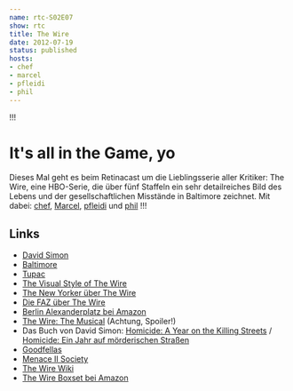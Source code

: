 ```yaml
---
name: rtc-S02E07
show: rtc
title: The Wire
date: 2012-07-19
status: published
hosts:
- chef
- marcel
- pfleidi
- phil
---
```

!!!

# It's all in the Game, yo
Dieses Mal geht es beim Retinacast um die Lieblingsserie aller Kritiker: The Wire, eine HBO-Serie, die über fünf Staffeln ein sehr detailreiches Bild des Lebens und der gesellschaftlichen Misstände in Baltimore zeichnet. Mit dabei: [chef](https://twitter.com/grischder), [Marcel](https://twitter.com/xartas), [pfleidi](https://twitter.com/pfleidi) und [phil](https://twitter.com/philgrooves)
!!!

## Links

- [David Simon](http://en.wikipedia.org/wiki/David_Simon)
- [Baltimore](http://en.wikipedia.org/wiki/Baltimore)
- [Tupac](http://en.wikipedia.org/wiki/Tupac_Shakur)
- [The Visual Style of The Wire](http://vimeo.com/39768998)
- [The New Yorker über The Wire](http://www.newyorker.com/reporting/2007/10/22/071022fa_fact_talbot?printable=true)
- [Die FAZ über The Wire](http://www.faz.net/aktuell/feuilleton/buecher/the-wire-ein-balzac-fuer-unsere-zeit-1581949.html)
- [Berlin Alexanderplatz bei Amazon](http://www.amazon.de/Berlin-Alexanderplatz-Geschichte-Franz-Biberkopf/dp/3423002956?tag=retinacast04-21)
- [The Wire: The Musical](http://www.funnyordie.com/videos/414fa4b226/the-wire-the-musical-with-michael-kenneth-williams) (Achtung, Spoiler!)
- Das Buch von David Simon: [Homicide: A Year on the Killing Streets](http://www.amazon.de/Homicide-A-Year-Killing-Streets/dp/1847673120?tag=retinacast04-21) / [Homicide: Ein Jahr auf mörderischen Straßen](http://www.amazon.de/Homicide-Ein-Jahr-mörderischen-Strassen/dp/3888977231?tag=retinacast04-21)
- [Goodfellas](http://www.amazon.de/GoodFellas-Robert-Niro/dp/B00004RYJA?tag=retinacast04-21)
- [Menace II Society](http://www.amazon.de/Menace-II-Society-Tyrin-Turner/dp/B00005LJBR?tag=retinacast04-21)
- [The Wire Wiki](http://thewire.wikia.com/wiki/The_Wire_on_HBO)
- [The Wire Boxset bei Amazon](http://www.amazon.de/Wire-Complete-HBO-Season-1-5/dp/B001BBHG1S?tag=retinacast04-21)
